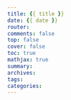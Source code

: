 ```yaml
---
title: {{ title }}
date: {{ date }}
router: 
comments: false
top: false
cover: false
toc: true
mathjax: true
summary:
archives:
tags:
categories:
---
```


<!-- more -->

